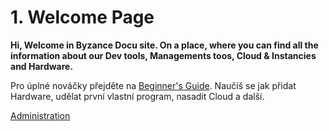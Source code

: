 # 1. Welcome Page

 **Hi, Welcome in Byzance Docu site. On a place, where you can find all the information about our Dev tools, Managements toos, Cloud & Instancies and Hardware.** 

Pro úplné nováčky přejděte na [Beginner's Guide](https://github.com/byzance/public-documentation/tree/38b460c46404c197299c0f0a84e3402a9b74c8d7/firststeps.md). Naučíš se jak přidat Hardware, udělat první vlastní program, nasadit Cloud a další.

[Administration](https://www.gitbook.com/book/byzance/public-documentation/edit)

